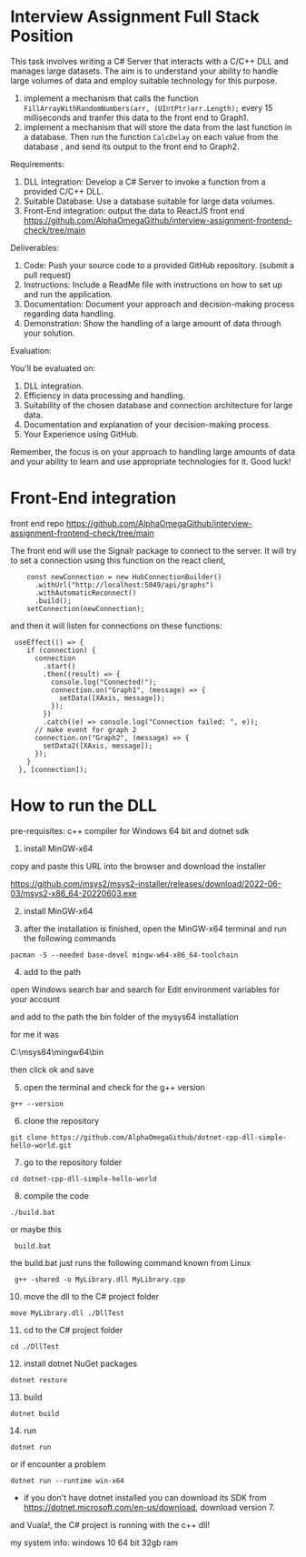# Interview Assignment Full Stack Position

This task involves writing a C# Server that interacts with a C/C++ DLL and manages large datasets. The aim is to understand your ability to handle large volumes of data and employ suitable technology for this purpose.

1. implement a mechanism that calls the function ``FillArrayWithRandomNumbers(arr, (UIntPtr)arr.Length);`` every 15 milliseconds and tranfer this data to the front end to Graph1.
2. implement a mechanism that will store the data from the last function in a database. Then run the function ``CalcDelay`` on each value from the database , and send its output to the front end to Graph2.

Requirements:

1. DLL Integration: Develop a C# Server to invoke a function from a provided C/C++ DLL.
2. Suitable Database: Use a database suitable for large data volumes.
3. Front-End integration: output the data to ReactJS front end https://github.com/AlphaOmegaGithub/interview-assignment-frontend-check/tree/main

Deliverables:
1. Code: Push your source code to a provided GitHub repository. (submit a pull request)
2. Instructions: Include a ReadMe file with instructions on how to set up and run the application.
3. Documentation: Document your approach and decision-making process regarding data handling.
4. Demonstration: Show the handling of a large amount of data through your solution.


Evaluation:

You'll be evaluated on:
1. DLL integration.
2. Efficiency in data processing and handling.
3. Suitability of the chosen database and connection architecture for large data.
4. Documentation and explanation of your decision-making process.
5. Your Experience using GitHub.

Remember, the focus is on your approach to handling large amounts of data and your ability to learn and use appropriate technologies for it. Good luck!

# Front-End integration

front end repo https://github.com/AlphaOmegaGithub/interview-assignment-frontend-check/tree/main

The front end will use the Signalr package to connect to the server.
It will try to set a connection using this function on the react client,
```
    const newConnection = new HubConnectionBuilder()
      .withUrl("http://localhost:5049/api/graphs")
      .withAutomaticReconnect()
      .build();
    setConnection(newConnection);
```

and then it will listen for connections on these functions:
```
 useEffect(() => {
    if (connection) {
      connection
        .start()
        .then((result) => {
          console.log("Connected!");
          connection.on("Graph1", (message) => {
            setData([XAxis, message]);
          });
        })
        .catch((e) => console.log("Connection failed: ", e));
      // make event for graph 2
      connection.on("Graph2", (message) => {
        setData2([XAxis, message]);
      });
    }
  }, [connection]);
```



# How to run the DLL

pre-requisites: c++ compiler for Windows 64 bit and dotnet sdk

1. install MinGW-x64

copy and paste this URL into the browser and download the installer

https://github.com/msys2/msys2-installer/releases/download/2022-06-03/msys2-x86_64-20220603.exe 

2. install MinGW-x64

3. after the installation is finished, open the MinGW-x64 terminal and run the following commands

```
pacman -S --needed base-devel mingw-w64-x86_64-toolchain
```

4. add to the path 

open Windows search bar and search for Edit environment variables for your account

and add to the path the bin folder of the mysys64 installation

for me it was

C:\msys64\mingw64\bin

then click ok and save

5. open the terminal and check for the g++ version

```
g++ --version
```

6. clone the repository

```
git clone https://github.com/AlphaOmegaGithub/dotnet-cpp-dll-simple-hello-world.git
```

7. go to the repository folder

```
cd dotnet-cpp-dll-simple-hello-world
```

8. compile the code

```
./build.bat
```
or maybe this 

```
 build.bat
```

the build.bat just runs the following command known from Linux
```
 g++ -shared -o MyLibrary.dll MyLibrary.cpp
```

10. move the dll to the C# project folder

```
move MyLibrary.dll ./DllTest
```
11. cd to the C# project folder

```
cd ./DllTest
```

12. install dotnet NuGet packages

```
dotnet restore
```

13. build

```
dotnet build
```

14. run
```
dotnet run
```

or if encounter a problem
```
dotnet run --runtime win-x64
```

* if you don't have dotnet installed you can download its SDK from https://dotnet.microsoft.com/en-us/download, download version 7.

and Vuala!, the C# project is running with the c++ dll! 


my system info:
windows 10 64 bit
32gb ram






